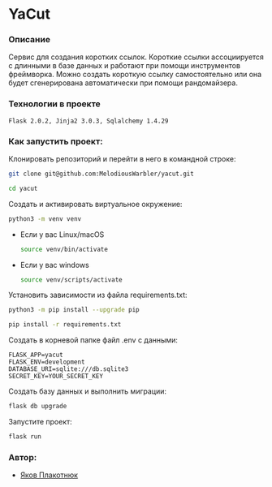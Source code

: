 # YaCut


### Описание
Сервис для создания коротких ссылок. Короткие ссылки ассоциируется с длинными
в базе данных и работают при помощи инструментов фреймворка. Можно создать короткую ссылку
самостоятельно или она будет сгенерирована автоматически при помощи рандомайзера.


### Технологии в проекте
    Flask 2.0.2, Jinja2 3.0.3, Sqlalchemy 1.4.29


### Как запустить проект:

Клонировать репозиторий и перейти в него в командной строке:

```bash
git clone git@github.com:MelodiousWarbler/yacut.git
```

```bash
cd yacut
```

Cоздать и активировать виртуальное окружение:

```bash
python3 -m venv venv
```

* Если у вас Linux/macOS

    ```bash
    source venv/bin/activate
    ```

* Если у вас windows

    ```bash
    source venv/scripts/activate
    ```

Установить зависимости из файла requirements.txt:

```bash
python3 -m pip install --upgrade pip
```

```bash
pip install -r requirements.txt
```

Создать в корневой папке файл .env с данными:

```
FLASK_APP=yacut
FLASK_ENV=development
DATABASE_URI=sqlite:///db.sqlite3
SECRET_KEY=YOUR_SECRET_KEY
```

Создать базу данных и выполнить миграции:

```bash
flask db upgrade
```

Запустите проект:

```bash
flask run
```


### Автор:
- [Яков Плакотнюк](https://github.com/MelodiousWarbler "GitHub аккаунт")
